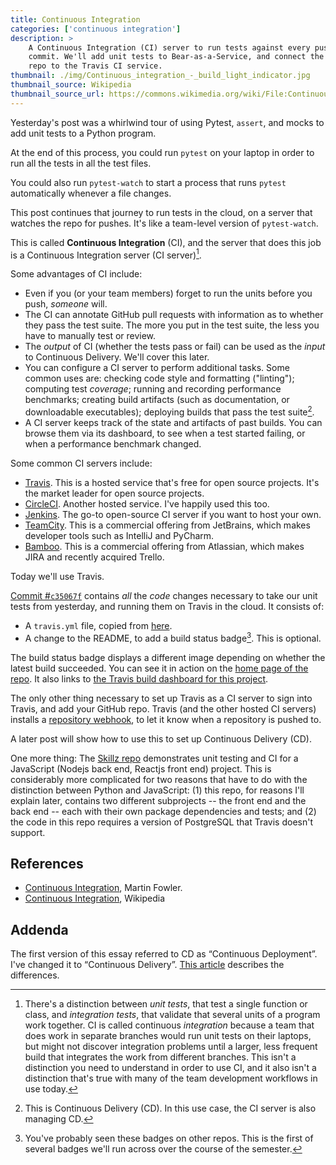 ```yaml
---
title: Continuous Integration
categories: ['continuous integration']
description: >
    A Continuous Integration (CI) server to run tests against every pushed
    commit. We'll add unit tests to Bear-as-a-Service, and connect the GitHub
    repo to the Travis CI service.
thumbnail: ./img/Continuous_integration_-_build_light_indicator.jpg
thumbnail_source: Wikipedia
thumbnail_source_url: https://commons.wikimedia.org/wiki/File:Continuous_integration_-_build_light_indicator.jpg
---
```


Yesterday's post was a whirlwind tour of using Pytest, `assert`, and mocks to add unit tests to a Python program.

At the end of this process, you could run `pytest` on your laptop in order to
run all the tests in all the test files.

You could also run `pytest-watch` to start a process that runs `pytest`
automatically whenever a file changes.

This post continues that journey to run tests in the cloud, on a server that
watches the repo for pushes. It's like a team-level version of `pytest-watch`.

This is called **Continuous Integration** (CI), and the server that does this
job is a Continuous Integration server (CI server)[^1].

Some advantages of CI include:

* Even if you (or your team members) forget to run the units before you push, *someone* will.
* The CI can annotate GitHub pull requests with information as to whether they pass the test suite. The more you put in the test suite, the less you have to manually test or review.
* The *output* of CI (whether the tests pass or fail) can be used as the *input* to Continuous Delivery. We'll cover this later.
* You can configure a CI server to perform additional tasks. Some common uses are: checking code style and formatting ("linting"); computing test *coverage*; running and recording performance benchmarks; creating build artifacts (such as documentation, or downloadable executables); deploying builds that pass the test suite[^2].
* A CI server keeps track of the state and artifacts of past builds. You can browse them via its dashboard, to see when a test started failing, or when a performance benchmark changed.

Some common CI servers include:

* [Travis](https://travis-ci.org). This is a hosted service that's free for open source projects. It's the market leader for open source projects.
* [CircleCI](https://circleci.com). Another hosted service. I've happily used this too.
* [Jenkins](http://jenkins.io). The go-to open-source CI server if you want to host your own.
* [TeamCity](https://www.jetbrains.com/teamcity/). This is a commercial offering from JetBrains, which makes developer tools such as IntelliJ and PyCharm.
* [Bamboo](https://www.atlassian.com/software/bamboo). This is a commercial offering from Atlassian, which makes JIRA and recently acquired Trello.

Today we'll use Travis.

[Commit #`c35067f`](https://github.com/olinlibrary/bear-as-a-service/commit/c35067f8b60d7e2964a6ef38fc60870f817aeaea) contains *all* the *code* changes necessary to take our unit tests from yesterday, and running them on Travis in the cloud. It consists of:

* A `travis.yml` file, copied from [here](https://docs.travis-ci.com/user/languages/python/).
* A change to the README, to add a build status badge[^3]. This is optional.

The build status badge displays a different image depending on whether the latest build succeeded. You can see it in action on the [home page of the repo](https://github.com/olinlibrary/bear-as-a-service). It also links to [the Travis build dashboard for this project](https://travis-ci.org/olinlibrary/bear-as-a-service).

The only other thing necessary to set up Travis as a CI server to sign into Travis, and add your GitHub repo. Travis (and the other hosted CI servers) installs a [repository webhook](https://help.github.com/articles/about-webhooks/), to let it know when a repository is pushed to.

A later post will show how to use this to set up Continuous Delivery (CD).

One more thing: The [Skillz repo](https://github.com/olin-build/skillz) demonstrates unit testing and CI for a JavaScript (Nodejs back end, Reactjs front end) project. This is considerably more complicated for two reasons that have to do with the distinction between Python and JavaScript: (1) this repo, for reasons I'll explain later, contains two different subprojects -- the front end and the back end -- each with their own package dependencies and tests; and (2) the code in this repo requires a version of PostgreSQL that Travis doesn't support.

[^1]: There's a distinction between *unit tests*, that test a single function or class, and *integration tests*, that validate that several units of a program work together. CI is called continuous _integration_ because a team that does work in separate branches would run unit tests on their laptops, but might not discover integration problems until a larger, less frequent build that integrates the work from different branches. This isn't a distinction you need to understand in order to use CI, and it also isn't a distinction that's true with many of the team development workflows in use today.

[^2]: This is Continuous Delivery (CD). In this use case, the CI server is also managing CD.

[^3]: You've probably seen these badges on other repos. This is the first of several badges we'll run across over the course of the semester.

## References

* [Continuous Integration](https://www.martinfowler.com/articles/continuousIntegration.html), Martin Fowler.
* [Continuous Integration](https://en.wikipedia.org/wiki/Continuous_integration), Wikipedia

## Addenda

The first version of this essay referred to CD as “Continuous Deployment”.
I've changed it to “Continuous Delivery”. [This article](https://continuousdelivery.com/2010/08/continuous-delivery-vs-continuous-deployment/)
describes the differences.
